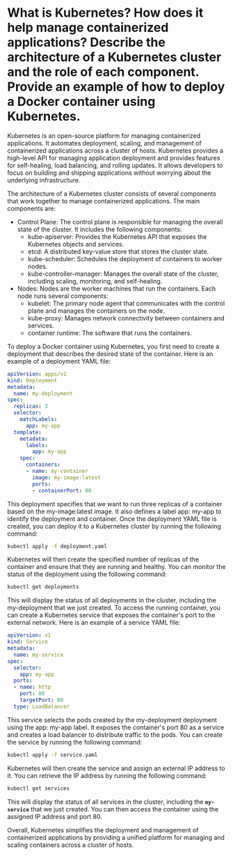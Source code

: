 # What is Kubernetes? How does it help manage containerized applications? Describe the architecture of a Kubernetes cluster and the role of each component. Provide an example of how to deploy a Docker container using Kubernetes.

Kubernetes is an open-source platform for managing containerized applications. It automates deployment, scaling, and management of containerized applications across a cluster of hosts. Kubernetes provides a high-level API for managing application deployment and provides features for self-healing, load balancing, and rolling updates. It allows developers to focus on building and shipping applications without worrying about the underlying infrastructure.

The architecture of a Kubernetes cluster consists of several components that work together to manage containerized applications. The main components are:

- Control Plane: The control plane is responsible for managing the overall state of the cluster. It includes the following components:
    - kube-apiserver: Provides the Kubernetes API that exposes the Kubernetes objects and services.
    - etcd: A distributed key-value store that stores the cluster state.
    - kube-scheduler: Schedules the deployment of containers to worker nodes.
    - kube-controller-manager: Manages the overall state of the cluster, including scaling, monitoring, and self-healing.
- Nodes: Nodes are the worker machines that run the containers. Each node runs several components:
    - kubelet: The primary node agent that communicates with the control plane and manages the containers on the node.
    - kube-proxy: Manages network connectivity between containers and services.
    - container runtime: The software that runs the containers.

To deploy a Docker container using Kubernetes, you first need to create a deployment that describes the desired state of the container. Here is an example of a deployment YAML file:

```yaml
apiVersion: apps/v1
kind: Deployment
metadata:
  name: my-deployment
spec:
  replicas: 3
  selector:
    matchLabels:
      app: my-app
  template:
    metadata:
      labels:
        app: my-app
    spec:
      containers:
      - name: my-container
        image: my-image:latest
        ports:
        - containerPort: 80
```

This deployment specifies that we want to run three replicas of a container based on the my-image:latest image. It also defines a label app: my-app to identify the deployment and container. Once the deployment YAML file is created, you can deploy it to a Kubernetes cluster by running the following command:

```bash
kubectl apply -f deployment.yaml
```

Kubernetes will then create the specified number of replicas of the container and ensure that they are running and healthy. You can monitor the status of the deployment using the following command:

```bash
kubectl get deployments
```

This will display the status of all deployments in the cluster, including the my-deployment that we just created. To access the running container, you can create a Kubernetes service that exposes the container's port to the external network. Here is an example of a service YAML file:

```yaml
apiVersion: v1
kind: Service
metadata:
  name: my-service
spec:
  selector:
    app: my-app
  ports:
  - name: http
    port: 80
    targetPort: 80
  type: LoadBalancer
```

This service selects the pods created by the my-deployment deployment using the app: my-app label. It exposes the container's port 80 as a service and creates a load balancer to distribute traffic to the pods. You can create the service by running the following command:

```bash
kubectl apply -f service.yaml
```

Kubernetes will then create the service and assign an external IP address to it. You can retrieve the IP address by running the following command: 

```bash
kubectl get services
```
This will display the status of all services in the cluster, including the **`my-service`** that we just created. You can then access the container using the assigned IP address and port 80.

Overall, Kubernetes simplifies the deployment and management of containerized applications by providing a unified platform for managing and scaling containers across a cluster of hosts.